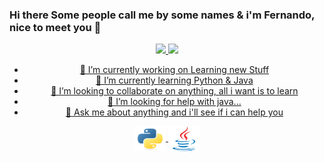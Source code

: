 ### Hi there Some people call me by some names & i'm Fernando, nice to meet you 👋
<div align="center">
  <a href="https://github.com/Fernando7181">
  <img height="180em" src="https://github-readme-stats.vercel.app/api?username=Fernando7181&show_icons=true&theme=dark&include_all_commits=true&count_private=true"/>
  <img height="180em" src="https://github-readme-stats.vercel.app/api/top-langs/?username=Fernando7181&layout=compact&langs_count=7&theme=dark"/>

- 🔭 I’m currently working on Learning new Stuff
- 🌱 I’m currently learning Python & Java 
- 👯 I’m looking to collaborate on anything, all i want is to learn
- 🤔 I’m looking for help with java...
- 💬 Ask me about anything and i'll see if i can help you

 <img align="center" alt="Fernando-Python" height="40" width="50" src="https://raw.githubusercontent.com/devicons/devicon/master/icons/python/python-original.svg">
 <img align="center" alt="Fernando-Java" height="40" width="50" src="https://raw.githubusercontent.com/devicons/devicon/master/icons/java/java-original.svg">
